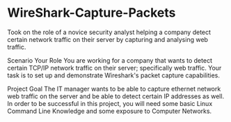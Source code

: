 # WireShark-Capture-Packets
Took on the role of a novice security analyst helping a company detect certain network traffic on their server by capturing and analysing web traffic.

Scenario
Your Role
You are working for a company that wants to detect certain TCP/IP network traffic on their server; specifically web traffic. Your task is to set up and demonstrate Wireshark's packet capture capabilities.

Project Goal
The IT manager wants to be able to capture ethernet network web traffic on the server and be able to detect certain IP addresses as well.
In order to be successful in this project, you will need some basic Linux Command Line Knowledge and some exposure to Computer Networks.
